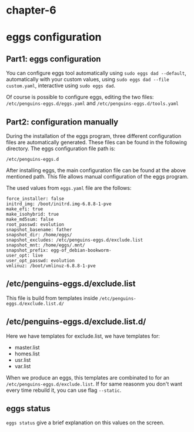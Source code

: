 # chapter-6

# eggs configuration

## Part1: eggs configuration

You can configure eggs tool automatically using `sudo eggs dad --default`, automatically with your custom values, using `sudo eggs dad --file custom.yaml`, interactive using `sudo eggs dad`.

Of course is possible to configure eggs, editing the two files: `/etc/penguins-eggs.d/eggs.yaml` and `/etc/penguins-eggs.d/tools.yaml`

## Part2: configuration manually

During the installation of the eggs program, three different configuration files are automatically generated. These files can be found in the following directory. The eggs configuration file path is:&#x20;

```
/etc/penguins-eggs.d
```

After installing eggs, the main configuration file can be found at the above mentioned path. This file allows manual configuration of the eggs program.

The used values from `eggs.yaml` file are the follows:

```
force_installer: false
initrd_img: /boot/initrd.img-6.8.8-1-pve
make_efi: true
make_isohybrid: true
make_md5sum: false
root_passwd: evolution
snapshot_basename: father
snapshot_dir: /home/eggs/
snapshot_excludes: /etc/penguins-eggs.d/exclude.list
snapshot_mnt: /home/eggs/.mnt/
snapshot_prefix: egg-of_debian-bookworm-
user_opt: live
user_opt_passwd: evolution
vmlinuz: /boot/vmlinuz-6.8.8-1-pve
```

## /etc/penguins-eggs.d/exclude.list

This file is build from templates inside `/etc/penguins-eggs.d/exclude.list.d/`

## /etc/penguins-eggs.d/exclude.list.d/

Here we have templates for exclude.list, we have templates for:

* master.list
* homes.list
* usr.list
* var.list

When we produce an eggs, this templates are combinated to for an `/etc/penguins-eggs.d/exclude.list`. If for same reasonm you don't want every time rebuild it, you can use flag `--static`.

## eggs status

`eggs status` give a brief explanation on this values on the screen.
